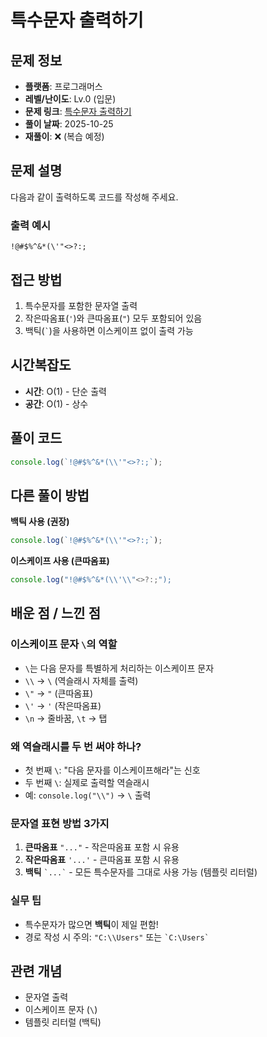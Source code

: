 # 특수문자 출력하기

## 문제 정보

- **플랫폼**: 프로그래머스
- **레벨/난이도**: Lv.0 (입문)
- **문제 링크**: [특수문자 출력하기](https://school.programmers.co.kr/learn/courses/30/lessons/181948)
- **풀이 날짜**: 2025-10-25
- **재풀이**: ❌ (복습 예정)

## 문제 설명

다음과 같이 출력하도록 코드를 작성해 주세요.

### 출력 예시

```
!@#$%^&*(\'"<>?:;
```

## 접근 방법

1. 특수문자를 포함한 문자열 출력
2. 작은따옴표(`'`)와 큰따옴표(`"`) 모두 포함되어 있음
3. 백틱(`` ` ``)을 사용하면 이스케이프 없이 출력 가능

## 시간복잡도

- **시간**: O(1) - 단순 출력
- **공간**: O(1) - 상수

## 풀이 코드

```typescript
console.log(`!@#$%^&*(\\'"<>?:;`);
```

## 다른 풀이 방법

**백틱 사용 (권장)**

```typescript
console.log(`!@#$%^&*(\\'"<>?:;`);
```

**이스케이프 사용 (큰따옴표)**

```typescript
console.log("!@#$%^&*(\\'\\"<>?:;");
```

## 배운 점 / 느낀 점

### 이스케이프 문자 `\`의 역할

- `\`는 다음 문자를 특별하게 처리하는 이스케이프 문자
- `\\` → `\` (역슬래시 자체를 출력)
- `\"` → `"` (큰따옴표)
- `\'` → `'` (작은따옴표)
- `\n` → 줄바꿈, `\t` → 탭

### 왜 역슬래시를 두 번 써야 하나?

- 첫 번째 `\`: "다음 문자를 이스케이프해라"는 신호
- 두 번째 `\`: 실제로 출력할 역슬래시
- 예: `console.log("\\")` → `\` 출력

### 문자열 표현 방법 3가지

1. **큰따옴표** `"..."` - 작은따옴표 포함 시 유용
2. **작은따옴표** `'...'` - 큰따옴표 포함 시 유용
3. **백틱** `` `...` `` - 모든 특수문자를 그대로 사용 가능 (템플릿 리터럴)

### 실무 팁

- 특수문자가 많으면 **백틱**이 제일 편함!
- 경로 작성 시 주의: `"C:\\Users"` 또는 `` `C:\Users` ``

## 관련 개념

- 문자열 출력
- 이스케이프 문자 (`\`)
- 템플릿 리터럴 (백틱)
